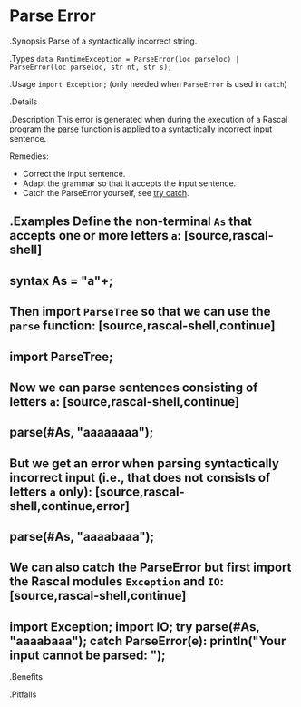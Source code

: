 # Parse Error

.Synopsis
Parse of a syntactically incorrect string.


.Types
`data RuntimeException = ParseError(loc parseloc) | ParseError(loc parseloc, str nt, str s);`
       
.Usage
`import Exception;` (only needed when `ParseError` is used in `catch`)


.Details

.Description
This error is generated when during the execution of a Rascal program the
[parse]((Libraries:ParseTree-parse)) function is applied to a syntactically incorrect input sentence.

Remedies:

*  Correct the input sentence.
*  Adapt the grammar so that it accepts the input sentence.
*  Catch the ParseError yourself, see [try catch]((Rascal:Statements-TryCatch)).


.Examples
Define the non-terminal `As` that accepts one or more letters `a`:
[source,rascal-shell]
----
syntax As = "a"+;
----
Then import `ParseTree` so that we can use the `parse` function:
[source,rascal-shell,continue]
----
import ParseTree;
----
Now we can parse sentences consisting of letters `a`:
[source,rascal-shell,continue]
----
parse(#As, "aaaaaaaa");
----
But we get an error when parsing syntactically incorrect input  (i.e., that does not
consists of letters `a` only):
[source,rascal-shell,continue,error]
----
parse(#As, "aaaabaaa");
----
We can also catch the ParseError but first import the Rascal modules `Exception` and `IO`:
[source,rascal-shell,continue]
----
import Exception;
import IO;
try 
  parse(#As, "aaaabaaa"); 
catch ParseError(e): 
  println("Your input cannot be parsed: <e>");
----


.Benefits

.Pitfalls

